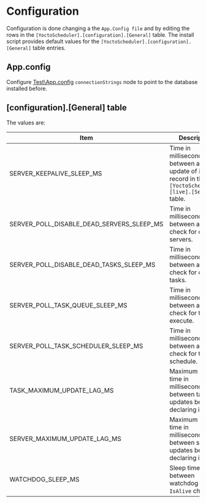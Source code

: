# Configuration

Configuration is done changing a the ```App.Config file``` and by editing the rows in the ```[YoctoScheduler].[configuration].[General]``` table. The install script provides default values for the ```[YoctoScheduler].[configuration].[General]``` table entries.

## App.config
Configure [Test\App.config](Test\App.config) ```connectionStrings``` node to point to the database installed before.


## [configuration].[General] table
The values are:

Item | Description | Default
-------|-------------|--------
SERVER_KEEPALIVE_SLEEP_MS | Time in milliseconds between a server update of its record in the ```[YoctoScheduler].[live].[Servers]``` table. | 1 minute
SERVER_POLL_DISABLE_DEAD_SERVERS_SLEEP_MS | Time in milliseconds between a server check for dead servers. | 1 minute
SERVER_POLL_DISABLE_DEAD_TASKS_SLEEP_MS | Time in milliseconds between a server check for dead tasks. | 10 seconds
SERVER_POLL_TASK_QUEUE_SLEEP_MS | Time in milliseconds between a server check for tasks to execute. | 1 second
SERVER_POLL_TASK_SCHEDULER_SLEEP_MS | Time in milliseconds between a server check for tasks to schedule. | 10 seconds
TASK_MAXIMUM_UPDATE_LAG_MS| Maximum allowed time in milliseconds between task updates before declaring it dead. | 1 minute
SERVER_MAXIMUM_UPDATE_LAG_MS | Maximum allowed time in milliseconds between server updates before declaring it dead. | 5 minutes
WATCHDOG_SLEEP_MS | Sleep time between watchdog thread ```IsAlive``` checks. | 2 minutes
